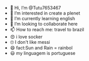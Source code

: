 - 👋 Hi, I’m @Tutu7653467
- 👀 I’m interested in create a plenet 
- 🌱 I’m currently learning english
- 💞️ I’m looking to collaborate here
- 📫 How to reach me: travel to brazil
- 😍 i love socker
- 🙄 I don't like messi
- 😄 fact:Sun and Rain  = rainbol
- 😃 my linguagem is portuguese
<!---
Tutu7653467/Tutu7653467 is a ✨ special ✨ repository because its `README.md` (this file) appears on your GitHub profile.
You can click the Preview link to take a look at your changes.
--->


